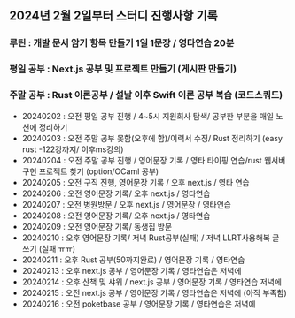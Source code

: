 ## 2024년 2월 2일부터 스터디 진행사항 기록
### 루틴 : 개발 문서 암기 항목 만들기 1일 1문장 / 영타연습 20분
### 평일 공부 : Next.js 공부 및 프로젝트 만들기 (게시판 만들기)
### 주말 공부 : Rust 이론공부 / 설날 이후 Swift 이론 공부 복습 (코드스쿼드)

- 20240202 : 오전 평일 공부 진행 / 4~5시 지원회사 탐색/ 공부한 부분을 매일 노션에 정리하기 
- 20240203 : 오전 주말 공부 못함(오후에 함)/이력서 수정/ Rust 정리하기 (easy rust -122강까지/ 이후ms강의)
- 20240204 : 오전 주말 공부 진행 / 영어문장 기록 / 영타 타이핑 연습/rust 웹서버 구현 프로젝트 찾기 (option/OCaml 공부)
- 20240205 : 오전 구직 진행, 영어문장 기록 / 오후 next.js / 영타 연습
- 20240206 : 오전 영어문장 기록/ 오후 next.js / 영타연습
- 20240207 : 오전 병원방문 / 오후 next.js / 영어문장 / 영타연습
- 20240208 : 오전 영어문장 기록/ 오후 next.js / 영타연습
- 20240209 : 오전 영어문장 기록/ 동생집 방문  
- 20240210 : 오후 영어문장 기록/ 저녁 Rust공부(실패) / 저녁 LLRT사용해복 글 쓰기 (실패 ㅠㅠ) 
- 20240211 : 오후 Rust 공부(50까지완료) / 영어문장 기록 / 영타연습 
- 20240213 : 오후 next.js 공부 / 영어문장 기록 / 영타연습은 저녁에 
- 20240214 : 오후 산책 및 샤워 / next.js 공부 / 영어문장 기록 / 영타연습 저녁에  
- 20240215 : 오전 next.js 공부 / 영어문장 기록 / 영타연습은 저녁에 (아직 부족함)  
- 20240216 : 오전 poketbase 공부 / 영어문장 기록 / 영타연습은 저녁에